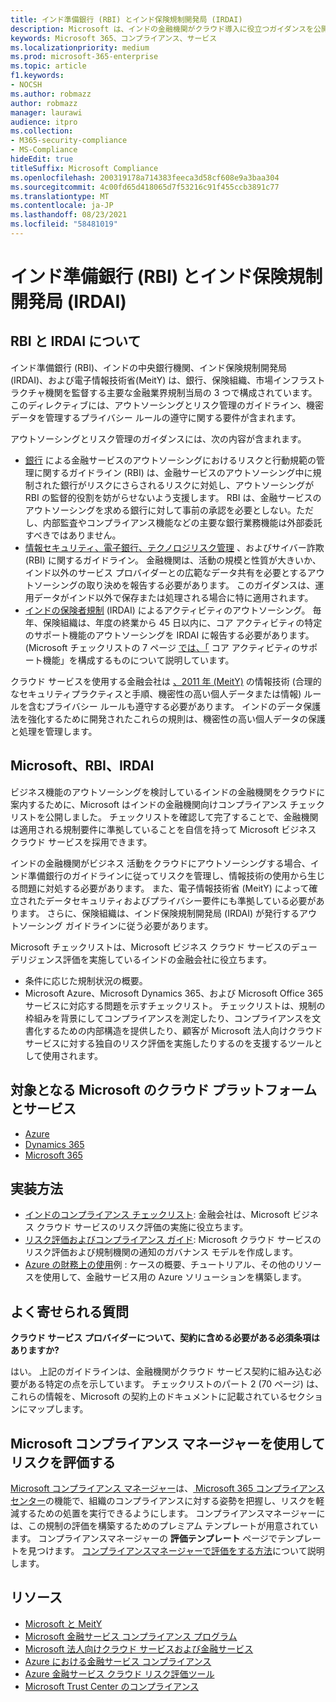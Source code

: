 ```yaml
---
title: インド準備銀行 (RBI) とインド保険規制開発局 (IRDAI)
description: Microsoft は、インドの金融機関がクラウド導入に役立つガイダンスを公開しました。
keywords: Microsoft 365、コンプライアンス、サービス
ms.localizationpriority: medium
ms.prod: microsoft-365-enterprise
ms.topic: article
f1.keywords:
- NOCSH
ms.author: robmazz
author: robmazz
manager: laurawi
audience: itpro
ms.collection:
- M365-security-compliance
- MS-Compliance
hideEdit: true
titleSuffix: Microsoft Compliance
ms.openlocfilehash: 200319178a714383feeca3d58cf608e9a3baa304
ms.sourcegitcommit: 4c00fd65d418065d7f53216c91f455ccb3891c77
ms.translationtype: MT
ms.contentlocale: ja-JP
ms.lasthandoff: 08/23/2021
ms.locfileid: "58481019"
---
```

# <a name="reserve-bank-of-india-rbi-and-insurance-regulatory-and-development-authority-of-india-irdai"></a>インド準備銀行 (RBI) とインド保険規制開発局 (IRDAI)

## <a name="about-rbi-and-irdai"></a>RBI と IRDAI について

インド[](https://www.rbi.org.in/)準備銀行 (RBI)、インドの中央銀行機関、インド保険規制開発局[](https://www.irdai.gov.in/Defaulthome.aspx?page=H1) (IRDAI)、および電子情報技術省[](https://meity.gov.in/content/information-technology-act)(MeitY) は、銀行、保険組織、市場インフラストラクチャ機関を監督する主要な金融業界規制当局の 3 つで構成されています。 このディレクティブには、アウトソーシングとリスク管理のガイドライン、機密データを管理するプライバシー ルールの遵守に関する要件が含まれます。

アウトソーシングとリスク管理のガイダンスには、次の内容が含まれます。

- [銀行](https://rbidocs.rbi.org.in/rdocs/notification/PDFs/73713.pdf) による金融サービスのアウトソーシングにおけるリスクと行動規範の管理に関するガイドライン (RBI) は、金融サービスのアウトソーシング中に規制された銀行がリスクにさらされるリスクに対処し、アウトソーシングが RBI の監督的役割を妨がらせないよう支援します。 RBI は、金融サービスのアウトソーシングを求める銀行に対して事前の承認を必要としない。ただし、内部監査やコンプライアンス機能などの主要な銀行業務機能は外部委託すべきではありません。
- [情報セキュリティ、電子銀行、テクノロジリスク管理](https://rbidocs.rbi.org.in/rdocs/content/PDFs/GBS300411F.pdf) 、およびサイバー詐欺 (RBI) に関するガイドライン。 金融機関は、活動の規模と性質が大きいか、インド以外のサービス プロバイダーとの広範なデータ共有を必要とするアウトソーシングの取り決めを報告する必要があります。 このガイダンスは、運用データがインド以外で保存または処理される場合に特に適用されます。
- [インドの保険者規制](https://www.irdai.gov.in/ADMINCMS/cms/frmGeneral_Layout.aspx?page=PageNo3149&flag=1) (IRDAI) によるアクティビティのアウトソーシング。 毎年、保険組織は、年度の終業から 45 日以内に、コア アクティビティの特定のサポート機能のアウトソーシングを IRDAI に報告する必要があります。 (Microsoft チェックリストの 7 ページ [では、「](https://servicetrust.microsoft.com/Documents/TrustDocuments?command=Download&downloadType=Document&downloadId=26f4af15-2771-4cd4-a7c7-9328149f9453&docTab=6d000410-c9e9-11e7-9a91-892aae8839ad_Compliance_Guides) コア アクティビティのサポート機能」を構成するものについて説明しています。

クラウド サービスを使用する金融会社は [、2011 年 (MeitY)](https://meity.gov.in/sites/upload_files/dit/files/GSR313E_10511\(1\).pdf) の情報技術 (合理的なセキュリティプラクティスと手順、機密性の高い個人データまたは情報) ルールを含むプライバシー ルールも遵守する必要があります。 インドのデータ保護法を強化するために開発されたこれらの規則は、機密性の高い個人データの保護と処理を管理します。

## <a name="microsoft-rbi-and-irdai"></a>Microsoft、RBI、IRDAI

ビジネス機能のアウトソーシングを検討しているインドの金融機関をクラウドに案内するために、Microsoft はインドの金融機関向けコンプライアンス チェックリストを公開しました。 チェックリストを確認して完了することで、[](https://servicetrust.microsoft.com/Documents/TrustDocuments?command=Download&downloadType=Document&downloadId=26f4af15-2771-4cd4-a7c7-9328149f9453&docTab=6d000410-c9e9-11e7-9a91-892aae8839ad_Compliance_Guides)金融機関は適用される規制要件に準拠していることを自信を持って Microsoft ビジネス クラウド サービスを採用できます。

インドの金融機関がビジネス 活動をクラウドにアウトソーシングする場合、インド準備銀行のガイドラインに従ってリスクを管理し、情報技術の使用から生じる問題に対処する必要があります。 また、電子情報技術省 (MeitY) によって確立されたデータセキュリティおよびプライバシー要件にも準拠している必要があります。 さらに、保険組織は、インド保険規制開発局 (IRDAI) が発行するアウトソーシング ガイドラインに従う必要があります。

Microsoft チェックリストは、Microsoft ビジネス クラウド サービスのデューデリジェンス評価を実施しているインドの金融会社に役立ちます。

- 条件に応じた規制状況の概要。
- Microsoft Azure、Microsoft Dynamics 365、および Microsoft Office 365 サービスに対応する問題を示すチェックリスト。 チェックリストは、規制の枠組みを背景にしてコンプライアンスを測定したり、コンプライアンスを文書化するための内部構造を提供したり、顧客が Microsoft 法人向けクラウド サービスに対する独自のリスク評価を実施したりするのを支援するツールとして使用されます。

## <a name="microsoft-in-scope-cloud-platforms--services"></a>対象となる Microsoft のクラウド プラットフォームとサービス

- [Azure](https://gallery.technet.microsoft.com/Overview-of-Azure-c1be3942)
- [Dynamics 365](https://aka.ms/d365-compliance-list)
- [Microsoft 365](https://servicetrust.microsoft.com/ViewPage/TrustDocuments?command=Download&downloadType=Document&downloadId=9f756cce-b15d-45a9-94d7-6a583dee4401&docTab=6d000410-c9e9-11e7-9a91-892aae8839ad_Compliance_Guides)

## <a name="how-to-implement"></a>実装方法

- [インドのコンプライアンス チェックリスト](https://servicetrust.microsoft.com/Documents/TrustDocuments?command=Download&downloadType=Document&downloadId=26f4af15-2771-4cd4-a7c7-9328149f9453&docTab=6d000410-c9e9-11e7-9a91-892aae8839ad_Compliance_Guides): 金融会社は、Microsoft ビジネス クラウド サービスのリスク評価の実施に役立ちます。
- [リスク評価およびコンプライアンス ガイド](https://servicetrust.microsoft.com/ViewPage/TrustDocuments?command=Download&downloadType=Document&downloadId=edee9b14-3661-4a16-ba83-c35caf672bd7&docTab=6d000410-c9e9-11e7-9a91-892aae8839ad_FAQ_and_White_Papers): Microsoft クラウド サービスのリスク評価および規制機関の通知のガバナンス モデルを作成します。
- [Azure の財務上の使用](/azure/industry/financial/)例 : ケースの概要、チュートリアル、その他のリソースを使用して、金融サービス用の Azure ソリューションを構築します。

## <a name="frequently-asked-questions"></a>よく寄せられる質問

**クラウド サービス プロバイダーについて、契約に含める必要がある必須条項はありますか?**

はい。 上記のガイドラインは、金融機関がクラウド サービス契約に組み込む必要がある特定の点を示しています。 チェックリストのパート 2 [](https://servicetrust.microsoft.com/Documents/TrustDocuments?command=Download&downloadType=Document&downloadId=26f4af15-2771-4cd4-a7c7-9328149f9453&docTab=6d000410-c9e9-11e7-9a91-892aae8839ad_Compliance_Guides) (70 ページ) は、これらの情報を、Microsoft の契約上のドキュメントに記載されているセクションにマップします。

## <a name="use-microsoft-compliance-manager-to-assess-your-risk"></a>Microsoft コンプライアンス マネージャーを使用してリスクを評価する

[Microsoft コンプライアンス マネージャー](/microsoft-365/compliance/compliance-manager)は、[ Microsoft 365 コンプライアンス センター](/microsoft-365/compliance/microsoft-365-compliance-center)の機能で、組織のコンプライアンスに対する姿勢を把握し、リスクを軽減するための処置を実行できるようにします。 コンプライアンスマネージャーには、この規制の評価を構築するためのプレミアム テンプレートが用意されています。 コンプライアンスマネージャーの **評価テンプレート** ページでテンプレートを見つけます。 [コンプライアンスマネージャーで評価をする方法](/microsoft-365/compliance/compliance-manager-assessments)について説明します。

## <a name="resources"></a>リソース

- [Microsoft と MeitY](offering-meity-india.md)
- [Microsoft 金融サービス コンプライアンス プログラム](https://download.microsoft.com/download/6/4/7/64707E3E-6D3E-45D0-8207-A0EA3201B4A6/Microsoft%20Cloud%20-%20Financial%20Services%20Compliance%20Program%20\(Print\).pdf)
- [Microsoft 法人向けクラウド サービスおよび金融サービス](https://www.microsoft.com/trustcenter/cloudservices/financialservices)
- [Azure における金融サービス コンプライアンス](https://azure.microsoft.com/resources/videos/azurecon-2015-financial-services-compliance-in-azure/)
- [Azure 金融サービス クラウド リスク評価ツール](https://servicetrust.microsoft.com/ViewPage/FFIECBlueprint?command=Download&downloadType=Document&downloadId=079a1973-711a-428f-9312-9ddd290cff7b&docTab=c726d5c0-2d1e-11e8-a485-57140ec19669_PaaS)
- [Microsoft Trust Center のコンプライアンス](https://www.microsoft.com/trust-center/compliance/compliance-overview)
